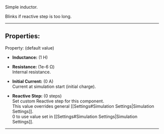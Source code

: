Simple inductor. <br>

Blinks if reactive step is too long. <br>

---

## Properties:
Property: (default value)

- **Inductance:** (1 H) <br>

- **Resistance:** (1e-6 Ω) <br>
   Internal resistance. <br>

- **Initial Current:** (0 A) <br>
   Current at simulation start (initial charge). <br>

- **Reactive Step:** (0 steps) <br>
   Set custom Reactive step for this component. <br>
   This value overrides general [[Settings#Simulation Settings|Simulation Settings]]. <br>
   0 to use value set in [[Settings#Simulation Settings|Simulation Settings]]. <br>

---
